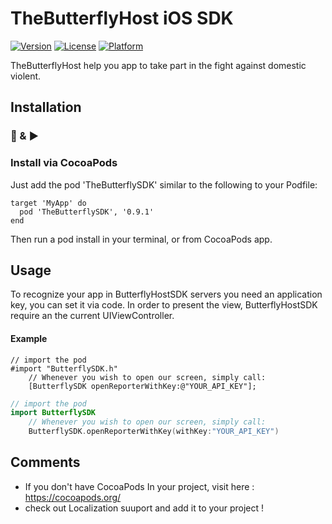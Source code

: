# TheButterflyHost iOS SDK
[![Version](https://img.shields.io/cocoapods/v/TheButterflySDK.svg?style=flat)](https://cocoapods.org/pods/TheButterflySDK)
[![License](https://img.shields.io/cocoapods/l/TheButterflySDK.svg?style=flat)](https://cocoapods.org/pods/TheButterflySDK)
[![Platform](https://img.shields.io/cocoapods/p/TheButterflySDK.svg?style=flat)](https://cocoapods.org/pods/TheButterflySDK)


TheButterflyHost help you app to take part in the fight against domestic violent.


## Installation
### 🔌 & ▶️

### Install via CocoaPods


Just add the pod 'TheButterflySDK' similar to the following to your Podfile:

```
target 'MyApp' do
  pod 'TheButterflySDK', '0.9.1'
end

```

Then run a pod install in your terminal, or from CocoaPods app.


## Usage

To recognize your app in ButterflyHostSDK servers you need an application key, you can set it via code.
In order to present the view, ButterflyHostSDK require an the current UIViewController.

#### Example

```Objective - c
// import the pod
#import "ButterflySDK.h"
    // Whenever you wish to open our screen, simply call:
    [ButterflySDK openReporterWithKey:@"YOUR_API_KEY"];
```

```Swift
// import the pod
import ButterflySDK
    // Whenever you wish to open our screen, simply call:
    ButterflySDK.openReporterWithKey(withKey:"YOUR_API_KEY")
```

## Comments

* If you don't have CocoaPods In your project, visit here : https://cocoapods.org/
* check out Localization suuport and add it to your project !
